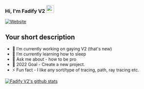 ### Hi, I'm Fadify V2 <img src="https://media.giphy.com/media/hvRJCLFzcasrR4ia7z/giphy.gif" width="25px">
[![Website](https://img.shields.io/badge/RTX-ON-green?style=flat-square)](https://dsc.gg/raytracing)

## Your short description
- 🔭 I’m currently working on gaying V2 (that's new)
- 🌱 I’m currently learning how to sleep
- 💬 Ask me about -  how to be pro
- 🥅 2022 Goal - Create a new project.
- ⚡ Fun fact - I like any sort/type of tracing, path, ray tracing etc.

<!-- ❔❔❔❔ means username in below README.md -->
<!-- Also feel free to update second URL to any URL -->
[![Fadify V2's github stats](https://github-readme-stats.vercel.app/api?username=FadifyV2&count_private=true&include_all_commits=true&theme=radical)](https://dsc.gg/raytracing)




